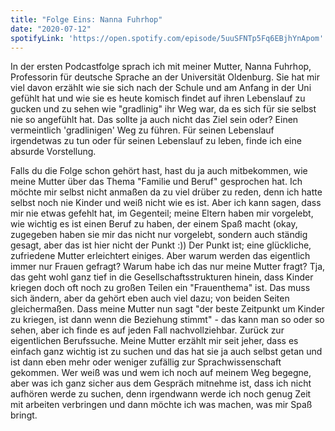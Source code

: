 ```yaml
---
title: "Folge Eins: Nanna Fuhrhop"
date: "2020-07-12"
spotifyLink: 'https://open.spotify.com/episode/5uuSFNTp5Fq6EBjhYnApom'
---
```


In der ersten Podcastfolge sprach ich mit meiner Mutter, Nanna Fuhrhop, Professorin für deutsche Sprache an der Universität Oldenburg. Sie hat mir viel davon erzählt wie sie 
sich nach der Schule und am Anfang in der Uni gefühlt hat und wie sie es heute komisch findet auf ihren Lebenslauf zu gucken und zu sehen wie "gradlinig" ihr Weg war, da es 
sich für sie selbst nie so angefühlt hat. Das sollte ja auch nicht das Ziel sein oder? Einen vermeintlich 'gradlinigen' Weg zu führen. Für seinen Lebenslauf irgendetwas zu tun 
oder für seinen Lebenslauf zu leben, finde ich eine absurde Vorstellung. 

Falls du die Folge schon gehört hast, hast du ja auch mitbekommen, wie meine Mutter über das Thema "Familie und Beruf" gesprochen hat. Ich möchte mir selbst nicht anmaßen da zu 
viel drüber zu reden, denn ich hatte selbst noch nie Kinder und weiß nicht wie es ist. Aber ich kann sagen, dass mir nie etwas gefehlt hat, im Gegenteil; meine Eltern haben mir 
vorgelebt, wie wichtig es ist einen Beruf zu haben, der einem Spaß macht (okay, zugegeben haben sie mir das nicht nur vorgelebt, sondern auch ständig gesagt, aber das ist hier 
nicht der Punkt :)) Der Punkt ist; eine glückliche, zufriedene Mutter erleichtert einiges.
Aber warum werden das eigentlich immer nur Frauen gefragt? Warum habe ich das nur meine Mutter fragt? Tja, das geht wohl ganz tief in die Gesellschaftsstrukturen hinein, dass Kinder kriegen doch oft noch zu großen Teilen ein "Frauenthema" ist. Das muss sich ändern, aber da gehört eben auch viel dazu; von beiden Seiten gleichermaßen. Dass meine Mutter nun sagt "der beste Zeitpunkt um Kinder zu kriegen, ist dann wenn die Beziehung stimmt" - das kann man so oder so sehen, aber ich finde es auf jeden Fall nachvollziehbar.
Zurück zur eigentlichen Berufssuche. Meine Mutter erzählt mir seit jeher, dass es einfach ganz wichtig ist zu suchen und das hat sie ja auch selbst getan und ist dann eben mehr 
oder weniger zufällig zur Sprachwissenschaft gekommen. Wer weiß was und wem ich noch auf meinem Weg begegne, aber was ich ganz sicher aus dem Gespräch mitnehme ist, dass ich 
nicht aufhören werde zu suchen, denn irgendwann werde ich noch genug Zeit mit arbeiten verbringen und dann möchte ich was machen, was mir Spaß bringt. 
